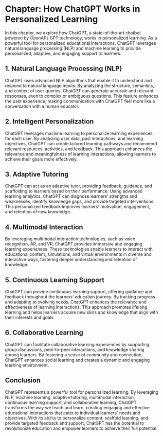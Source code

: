 Chapter: How ChatGPT Works in Personalized Learning
===================================================

In this chapter, we explore how ChatGPT, a state-of-the-art chatbot powered by OpenAI's GPT technology, works in personalized learning. As a powerful tool for personalized educational interactions, ChatGPT leverages natural language processing (NLP) and machine learning to provide personalized, adaptive, and engaging support to learners.

**1. Natural Language Processing (NLP)**
----------------------------------------

ChatGPT uses advanced NLP algorithms that enable it to understand and respond to natural language inputs. By analyzing the structure, semantics, and context of user queries, ChatGPT can generate accurate and relevant responses, even to complex or ambiguous questions. This feature enhances the user experience, making communication with ChatGPT feel more like a conversation with a human educator.

**2. Intelligent Personalization**
----------------------------------

ChatGPT leverages machine learning to personalize learning experiences for each user. By analyzing user data, past interactions, and learning objectives, ChatGPT can create tailored learning pathways and recommend relevant resources, activities, and feedback. This approach enhances the relevance and meaningfulness of learning interactions, allowing learners to achieve their goals more effectively.

**3. Adaptive Tutoring**
------------------------

ChatGPT can act as an adaptive tutor, providing feedback, guidance, and scaffolding to learners based on their performance. Using advanced learning analytics, ChatGPT can diagnose learners' strengths and weaknesses, identify knowledge gaps, and provide targeted interventions. This personalized feedback improves learners' motivation, engagement, and retention of new knowledge.

**4. Multimodal Interaction**
-----------------------------

By leveraging multimodal interaction technologies, such as voice recognition, AR, and VR, ChatGPT provides immersive and engaging learning experiences. These technologies enable learners to interact with educational content, simulations, and virtual environments in diverse and interactive ways, fostering deeper understanding and retention of knowledge.

**5. Continuous Learning Support**
----------------------------------

ChatGPT can provide continuous learning support, offering guidance and feedback throughout the learners' education journey. By tracking progress and adapting to evolving needs, ChatGPT enhances the relevance and effectiveness of learning interactions. This approach promotes lifelong learning and helps learners acquire new skills and knowledge that align with their interests and goals.

**6. Collaborative Learning**
-----------------------------

ChatGPT can facilitate collaborative learning experiences by supporting group discussions, peer-to-peer interactions, and knowledge sharing among learners. By fostering a sense of community and connection, ChatGPT enhances social learning and creates a dynamic and engaging learning environment.

**Conclusion**
--------------

ChatGPT represents a powerful tool for personalized learning. By leveraging NLP, machine learning, adaptive tutoring, multimodal interaction, continuous learning support, and collaborative learning, ChatGPT transforms the way we teach and learn, creating engaging and effective educational interactions that cater to individual learners' needs and objectives. With its ability to personalize content, scaffold learning, and provide targeted feedback and support, ChatGPT has the potential to revolutionize education and empower learners to achieve their full potential.
